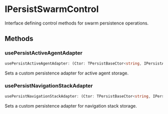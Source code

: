 # IPersistSwarmControl

Interface defining control methods for swarm persistence operations.

## Methods

### usePersistActiveAgentAdapter

```ts
usePersistActiveAgentAdapter: (Ctor: TPersistBaseCtor<string, IPersistActiveAgentData>) => void
```

Sets a custom persistence adapter for active agent storage.

### usePersistNavigationStackAdapter

```ts
usePersistNavigationStackAdapter: (Ctor: TPersistBaseCtor<string, IPersistNavigationStackData>) => void
```

Sets a custom persistence adapter for navigation stack storage.
